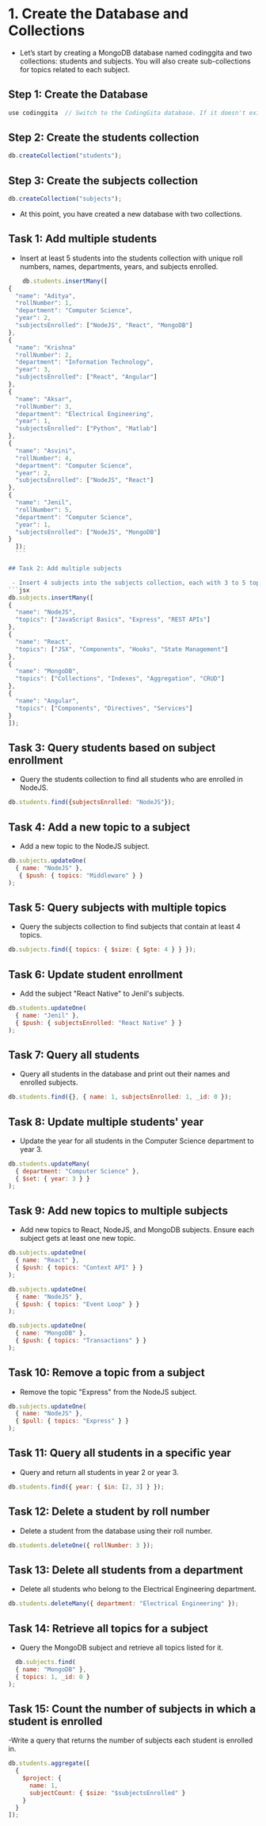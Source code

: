 # 1. Create the Database and Collections

- Let’s start by creating a MongoDB database named codinggita and two collections: students and subjects. You will also create sub-collections for topics related to each subject. 
 
 ## Step 1: Create the Database

```jsx 
use codinggita  // Switch to the CodingGita database. If it doesn't exist, MongoDB will create it automatically.
```
## Step 2: Create the students collection
```jsx 
db.createCollection("students");
```

## Step 3: Create the subjects collection

```jsx 
db.createCollection("subjects");
```
- At this point, you have created a new database with two collections.


 ## Task 1: Add multiple students

 - Insert at least 5 students into the students collection with unique roll numbers, names, departments, years, and subjects enrolled.

  ```jsx 
      db.students.insertMany([
  {
    "name": "Aditya",
    "rollNumber": 1,
    "department": "Computer Science",
    "year": 2,
    "subjectsEnrolled": ["NodeJS", "React", "MongoDB"]
  },
  {
    "name": "Krishna"
    "rollNumber": 2,
    "department": "Information Technology",
    "year": 3,
    "subjectsEnrolled": ["React", "Angular"]
  },
  {
    "name": "Aksar",
    "rollNumber": 3,
    "department": "Electrical Engineering",
    "year": 1,
    "subjectsEnrolled": ["Python", "Matlab"]
  },
  {
    "name": "Asvini",
    "rollNumber": 4,
    "department": "Computer Science",
    "year": 2,
    "subjectsEnrolled": ["NodeJS", "React"]
  },
  {
    "name": "Jenil",
    "rollNumber": 5,
    "department": "Computer Science",
    "year": 1,
    "subjectsEnrolled": ["NodeJS", "MongoDB"]
  }
    ]);
    ```

## Task 2: Add multiple subjects

   - Insert 4 subjects into the subjects collection, each with 3 to 5 topics.
```jsx
db.subjects.insertMany([
  {
    "name": "NodeJS",
    "topics": ["JavaScript Basics", "Express", "REST APIs"]
  },
  {
    "name": "React",
    "topics": ["JSX", "Components", "Hooks", "State Management"]
  },
  {
    "name": "MongoDB",
    "topics": ["Collections", "Indexes", "Aggregation", "CRUD"]
  },
  {
    "name": "Angular",
    "topics": ["Components", "Directives", "Services"]
  }
]);

```

## Task 3: Query students based on subject enrollment

- Query the students collection to find all students who are enrolled in NodeJS.

```jsx
db.students.find({subjectsEnrolled: "NodeJS"});
```

## Task 4: Add a new topic to a subject
- Add a new topic to the NodeJS subject.
```jsx
db.subjects.updateOne(
  { name: "NodeJS" },
   { $push: { topics: "Middleware" } }
);
```

## Task 5: Query subjects with multiple topics

- Query the subjects collection to find subjects that contain at least 4 topics.
``` jsx
db.subjects.find({ topics: { $size: { $gte: 4 } } });

```
 ## Task 6: Update student enrollment

- Add the subject "React Native" to Jenil's subjects.
``` jsx 
db.students.updateOne(
  { name: "Jenil" },
  { $push: { subjectsEnrolled: "React Native" } }
);

```
## Task 7: Query all students
- Query all students in the database and print out their names and enrolled subjects.

```jsx 
db.students.find({}, { name: 1, subjectsEnrolled: 1, _id: 0 });
```

## Task 8: Update multiple students' year

- Update the year for all students in the Computer Science department to year 3.
```jsx
db.students.updateMany(
  { department: "Computer Science" },
  { $set: { year: 3 } }
);
```

## Task 9: Add new topics to multiple subjects
- Add new topics to React, NodeJS, and MongoDB subjects. Ensure each subject gets at least one new topic.
``` jsx 
db.subjects.updateOne(
  { name: "React" },
  { $push: { topics: "Context API" } }
);

db.subjects.updateOne(
  { name: "NodeJS" },
  { $push: { topics: "Event Loop" } }
);

db.subjects.updateOne(
  { name: "MongoDB" },
  { $push: { topics: "Transactions" } }
);
```

## Task 10: Remove a topic from a subject

- Remove the topic "Express" from the NodeJS subject.
```jsx 
db.subjects.updateOne(
  { name: "NodeJS" },
  { $pull: { topics: "Express" } }
);

```
## Task 11: Query all students in a specific year

- Query and return all students in year 2 or year 3.

```jsx 
db.students.find({ year: { $in: [2, 3] } });
```
## Task 12: Delete a student by roll number

- Delete a student from the database using their roll number.

```jsx 
db.students.deleteOne({ rollNumber: 3 });
```

## Task 13: Delete all students from a department

- Delete all students who belong to the Electrical Engineering department.
```jsx 
db.students.deleteMany({ department: "Electrical Engineering" });
```
## Task 14: Retrieve all topics for a subject
- Query the MongoDB subject and retrieve all topics listed for it.
```jsx 
  db.subjects.find(
  { name: "MongoDB" },
  { topics: 1, _id: 0 }
);
```

## Task 15: Count the number of subjects in which a student is enrolled
-Write a query that returns the number of subjects each student is enrolled in.
```jsx
db.students.aggregate([
  {
    $project: {
      name: 1,
      subjectCount: { $size: "$subjectsEnrolled" }
    }
  }
]);
```
